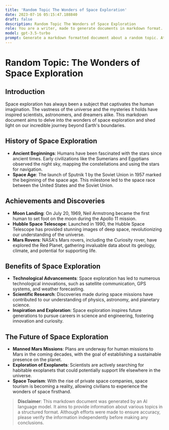 ```yaml
---
title: 'Random Topic The Wonders of Space Exploration'
date: 2023-07-16 05:15:47.188840
draft: false
description: Random Topic The Wonders of Space Exploration
role: You are a writer, made to generate documents in markdown format. It is very important that all of the documents you generate are in valid markdown format.
model: gpt-3.5-turbo
prompt: Generate a markdown formatted document about a random topic. At the bottom, include a disclaimer explaining that the document was generated by you. The first line of the document should be the title. Make sure that the entire document is in proper markdown format, using a mix of various tags to make the document visually appealing.
---
```


# Random Topic: The Wonders of Space Exploration

## Introduction

Space exploration has always been a subject that captivates the human imagination. The vastness of the universe and the mysteries it holds have inspired scientists, astronomers, and dreamers alike. This markdown document aims to delve into the wonders of space exploration and shed light on our incredible journey beyond Earth's boundaries.

## History of Space Exploration

- **Ancient Beginnings**: Humans have been fascinated with the stars since ancient times. Early civilizations like the Sumerians and Egyptians observed the night sky, mapping the constellations and using the stars for navigation.
- **Space Age**: The launch of Sputnik 1 by the Soviet Union in 1957 marked the beginning of the space age. This milestone led to the space race between the United States and the Soviet Union.

## Achievements and Discoveries

- **Moon Landing**: On July 20, 1969, Neil Armstrong became the first human to set foot on the moon during the Apollo 11 mission.
- **Hubble Space Telescope**: Launched in 1990, the Hubble Space Telescope has provided stunning images of deep space, revolutionizing our understanding of the universe.
- **Mars Rovers**: NASA's Mars rovers, including the Curiosity rover, have explored the Red Planet, gathering invaluable data about its geology, climate, and potential for supporting life.

## Benefits of Space Exploration

- **Technological Advancements**: Space exploration has led to numerous technological innovations, such as satellite communication, GPS systems, and weather forecasting.
- **Scientific Research**: Discoveries made during space missions have contributed to our understanding of physics, astronomy, and planetary science.
- **Inspiration and Exploration**: Space exploration inspires future generations to pursue careers in science and engineering, fostering innovation and curiosity.

## The Future of Space Exploration

- **Manned Mars Missions**: Plans are underway for human missions to Mars in the coming decades, with the goal of establishing a sustainable presence on the planet.
- **Exploration of Exoplanets**: Scientists are actively searching for habitable exoplanets that could potentially support life elsewhere in the universe.
- **Space Tourism**: With the rise of private space companies, space tourism is becoming a reality, allowing civilians to experience the wonders of space firsthand.

> **Disclaimer**: This markdown document was generated by an AI language model. It aims to provide information about various topics in a structured format. Although efforts were made to ensure accuracy, please verify the information independently before making any conclusions.